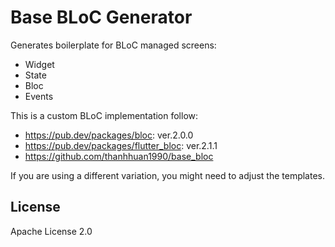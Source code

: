 # Base BLoC Generator

Generates boilerplate for BLoC managed screens:

* Widget
* State
* Bloc
* Events

This is a custom BLoC implementation follow:
* https://pub.dev/packages/bloc: ver.2.0.0
* https://pub.dev/packages/flutter_bloc: ver.2.1.1
* https://github.com/thanhhuan1990/base_bloc

If you are using a different variation, you might need to adjust the templates.


## License
Apache License 2.0
